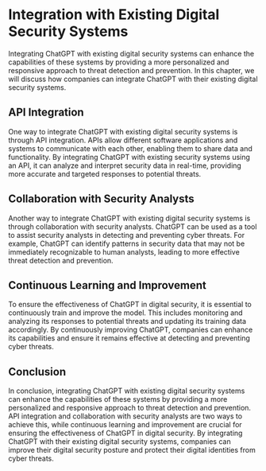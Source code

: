 Integration with Existing Digital Security Systems
============================================================================================================

Integrating ChatGPT with existing digital security systems can enhance the capabilities of these systems by providing a more personalized and responsive approach to threat detection and prevention. In this chapter, we will discuss how companies can integrate ChatGPT with their existing digital security systems.

API Integration
---------------

One way to integrate ChatGPT with existing digital security systems is through API integration. APIs allow different software applications and systems to communicate with each other, enabling them to share data and functionality. By integrating ChatGPT with existing security systems using an API, it can analyze and interpret security data in real-time, providing more accurate and targeted responses to potential threats.

Collaboration with Security Analysts
------------------------------------

Another way to integrate ChatGPT with existing digital security systems is through collaboration with security analysts. ChatGPT can be used as a tool to assist security analysts in detecting and preventing cyber threats. For example, ChatGPT can identify patterns in security data that may not be immediately recognizable to human analysts, leading to more effective threat detection and prevention.

Continuous Learning and Improvement
-----------------------------------

To ensure the effectiveness of ChatGPT in digital security, it is essential to continuously train and improve the model. This includes monitoring and analyzing its responses to potential threats and updating its training data accordingly. By continuously improving ChatGPT, companies can enhance its capabilities and ensure it remains effective at detecting and preventing cyber threats.

Conclusion
----------

In conclusion, integrating ChatGPT with existing digital security systems can enhance the capabilities of these systems by providing a more personalized and responsive approach to threat detection and prevention. API integration and collaboration with security analysts are two ways to achieve this, while continuous learning and improvement are crucial for ensuring the effectiveness of ChatGPT in digital security. By integrating ChatGPT with their existing digital security systems, companies can improve their digital security posture and protect their digital identities from cyber threats.
